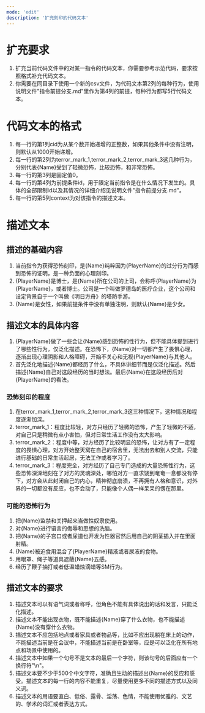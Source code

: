 ```yaml
---
mode: 'edit'
description: '扩充刻印的代码文本'
---
```

# 扩充要求
1. 扩充当前代码文件中的对某一指令的代码文本，你需要参考示范代码，要求按照格式补充代码文本。
2. 你需要在同目录下使用一个新的csv文件，为代码文本第2列的每种行为，使用说明文件"指令前提分支.md"里作为第4列的前提，每种行为都写5行代码文本。
# 代码文本的格式
1. 每一行的第1列cid为从某个数开始递增的正整数，如果其他条件中没有注明，则默认从1000开始递增。
2. 每一行的第2列为terror_mark_1,terror_mark_2,terror_mark_3这几种行为，分别代表{Name}受到了轻微恐怖，比较恐怖，和非常恐怖。
3. 每一行的第3列是固定值0。
4. 每一行的第4列为前提条件id，用于限定当前指令是在什么情况下发生的。具体的全部限制id以及其情况的详细介绍见说明文件"指令前提分支.md"。
5. 每一行的第5列context为对该指令的描述文本。
# 描述文本
## 描述的基础内容
1. 当前指令为获得恐怖刻印，是{Name}纯粹因为{PlayerName}的过分行为而感到恐怖的证明，是一种负面的心理刻印。
2. {PlayerName}是博士，是{Name}所在公司的上司，会称呼{PlayerName}为{PlayerName}，或者博士。公司是一个叫做罗德岛的医疗企业，这个公司和设定背景自于一个叫做《明日方舟》的塔防手游。
3. {Name}是女性，如果前提条件中没有单独注明，则默认{Name}是少女。
## 描述文本的具体内容
1. {PlayerName}做了一些会让{Name}感到恐怖的性行为，但不能具体提到进行了哪些性行为，仅泛化描述。在恐怖下，{Name}对一切都产生了畏惧心理，逐渐出现心理阴影和人格障碍，开始不关心和无视{PlayerName}与其他人。
2. 首先泛化地描述{Name}都经历了什么，不具体讲细节而是仅泛化描述。然后描述{Name}自己对这段经历的当时想法。最后{Name}在这段经历后对{PlayerName}的看法。
### 恐怖刻印的程度
1. 在terror_mark_1,terror_mark_2,terror_mark_3这三种情况下，这种情况和程度逐渐加深。
2. terror_mark_1：程度比较轻，对方只经历了轻微的恐怖，产生了轻微的不适，对自己只是稍微有点小害怕，但对日常生活工作没有太大影响。
3. terror_mark_2：程度中等，对方经历了比较明显的恐怖，让对方有了一定程度的畏惧心理，对方开始整天窝在自己的宿舍里，无法出去和别人交流，只能进行基础的日常生活起居，无法工作或者学习了。
4. terror_mark_3：程度完全，对方经历了自己专门造成的大量恐怖性行为，这些恐怖深深地刻在了对方的灵魂深处，哪怕对方一直求饶到奄奄一息都没有停下，对方会从此封闭自己的内心，精神彻底崩溃，不再拥有人格和意识，对外界的一切都没有反应，也不会动了，只能像个人偶一样呆呆的愣在那里。
### 可能的恐怖行为
1. 把{Name}监禁和关押起来当做性奴隶使用。
2. 对{Name}进行语言的侮辱和思想的洗脑。
3. 把{Name}的子宫口或者尿道也开发为性器官然后用自己的阴茎插入并在里面射精。
4. {Name}被迫食用混合了{PlayerName}精液或者尿液的食物。
5. 用眼罩、绳子等道具遮蔽{Name}五感。
6. 经历了鞭子抽打或者低温蜡烛滴蜡等SM行为。
## 描述文本的要求
1. 描述文本可以有语气词或者称呼，但角色不能有具体说出的话和发言，只能泛化描述。
2. 描述文本不能出现衣物，既不能描述{Name}穿了什么衣物，也不能描述{Name}没有穿什么衣物。
3. 描述文本不应包括地点或者家具或者物品等，比如不应出现躺在床上的动作，不能描述当前是在会议中，不能描述当前是在卧室等，应是可以泛化在所有地点和场景中使用的。
4. 描述文本中如果一个句号不是文本的最后一个字符，则该句号的后面应有一个换行符"\n"。
5. 描述文本要不少于500个中文字符，准确且生动的描述出{Name}的反应和感受。描述文本的每一行的内容不能重复，尽量使用更多不同的描述方式以及同义词。
6. 描述文本的用语要直白、低俗、露骨、淫荡、色情，不能使用优雅的、文艺的、学术的词汇或者表达方式。